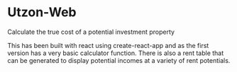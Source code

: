 # Utzon-Web
Calculate the true cost of a potential investment property

This has been built with react using create-react-app and as the first version has a very basic calculator function. There is also a rent table that can be generated to display potential incomes at a variety of rent potentials.
